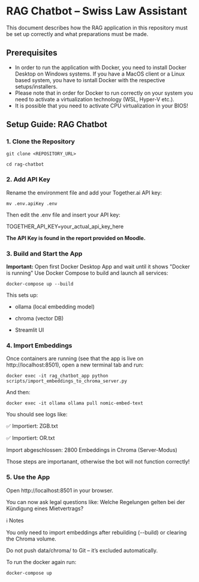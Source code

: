 # RAG Chatbot – Swiss Law Assistant

This document describes how the RAG application in this repository must be set up correctly and what preparations must be made.

## Prerequisites
* In order to run the application with Docker, you need to install Docker Desktop on Windows systems. 
If you have a MacOS client or a Linux based system, you have to isntall Docker with the respective setups/installers.
* Please note that in order for Docker to run correctly on your system you need to activate a virtualization technology (WSL, Hyper-V etc.). 
* It is possible that you need to activate CPU virtualization in your BIOS!


## Setup Guide: RAG Chatbot
### 1. Clone the Repository
 
    git clone <REPOSITORY_URL>

    cd rag-chatbot
 
### 2. Add API Key
 
Rename the environment file and add your Together.ai API key:
 
    mv .env.apiKey .env
 
Then edit the .env file and insert your API key:
 
TOGETHER_API_KEY=your_actual_api_key_here

**The API Key is found in the report provided on Moodle.**


 
### 3. Build and Start the App
 
**Important:** Open first Docker Desktop App and wait until it shows "Docker is running"
Use Docker Compose to build and launch all services:
 
    docker-compose up --build
 
This sets up:
 
* ollama (local embedding model)
 
* chroma (vector DB)
 
* Streamlit UI
 
### 4. Import Embeddings
 
Once containers are running (see that the app is live on http://localhost:8501), open a new terminal tab and run:
 
    docker exec -it rag_chatbot_app python scripts/import_embeddings_to_chroma_server.py
  
And then:

    docker exec -it ollama ollama pull nomic-embed-text
 
You should see logs like:
 
✅ Importiert: ZGB.txt

✅ Importiert: OR.txt

Import abgeschlossen: 2800 Embeddings in Chroma (Server-Modus)

Those steps are importanant, otherwise the bot will not function correctly!
 
### 5. Use the App
 
Open http://localhost:8501 in your browser. 

You can now ask legal questions like:
    Welche Regelungen gelten bei der Kündigung eines Mietvertrags?
 
ℹ️ Notes
 
You only need to import embeddings after rebuilding (--build) or clearing the Chroma volume.
 
Do not push data/chroma/ to Git – it’s excluded automatically.
 
To run the docker again run:
 
    docker-compose up
